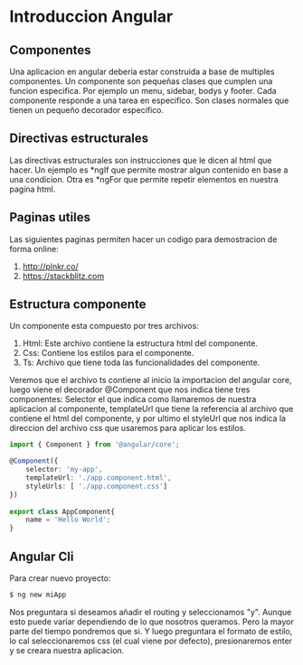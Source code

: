 # Introduccion Angular

## Componentes
Una aplicacion en angular deberia estar construida a base de multiples componentes. Un componente son pequeñas clases que cumplen una funcion especifica. Por ejemplo un menu, sidebar, bodys y footer. Cada componente responde a una tarea en especifico. Son clases normales que tienen un pequeño decorador especifico.

## Directivas estructurales

Las directivas estructurales son instrucciones que le dicen al html que hacer. Un ejemplo es *ngIf que permite mostrar algun contenido en base a una condicion. Otra es *ngFor que permite 
repetir elementos en nuestra pagina html.

## Paginas utiles
Las siguientes paginas permiten hacer un codigo para demostracion de forma online:
1. http://plnkr.co/
2. https://stackblitz.com

## Estructura componente 
Un componente esta compuesto por tres archivos:
1. Html: Este archivo contiene la estructura html del componente.
2. Css: Contiene los estilos para el componente.
3. Ts: Archivo que tiene toda las funcionalidades del componente.

Veremos que el archivo ts contiene al inicio la importacion del angular core, luego viene el decorador @Component que nos indica tiene tres componentes: Selector el que indica como llamaremos de nuestra aplicacion al componente, templateUrl que tiene la referencia al archivo que contiene el html del componente, y por ultimo el styleUrl que nos indica la direccion del archivo css que usaremos para aplicar los estilos.

```typescript
import { Component } from '@angular/core';

@Component({
    selector: 'my-app',
    templateUrl: './app.component.html',
    styleUrls: [ './app.component.css']
})
 
export class AppComponent{
    name = 'Hello World';
}
```

## Angular Cli

Para crear nuevo proyecto: 

```bash
$ ng new miApp
```

Nos preguntara si deseamos añadir el routing  y seleccionamos "y". Aunque esto puede variar dependiendo de lo que nosotros queramos. Pero la mayor parte del tiempo pondremos que si.
Y luego preguntara el formato de estilo, lo cal seleccionaremos css (el cual viene por defecto), presionaremos enter y se creara nuestra aplicacion.



